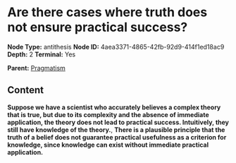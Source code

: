 # Are there cases where truth does not ensure practical success?

**Node Type:** antithesis
**Node ID:** 4aea3371-4865-42fb-92d9-414f1ed18ac9
**Depth:** 2
**Terminal:** Yes

**Parent:** [Pragmatism](pragmatism.md)

## Content

**Suppose we have a scientist who accurately believes a complex theory that is true, but due to its complexity and the absence of immediate application, the theory does not lead to practical success. Intuitively, they still have knowledge of the theory.**, **There is a plausible principle that the truth of a belief does not guarantee practical usefulness as a criterion for knowledge, since knowledge can exist without immediate practical application.**
